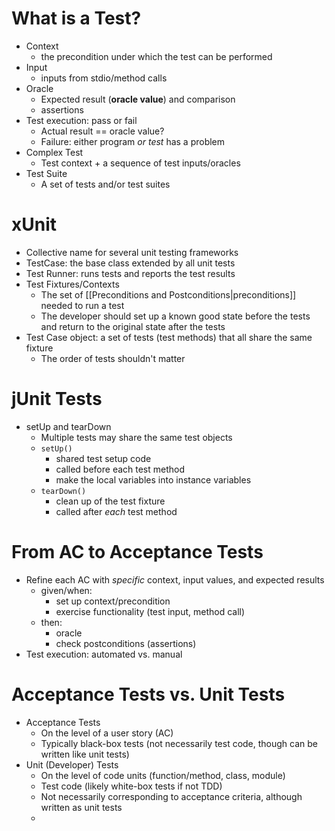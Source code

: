 # What is a Test?
- Context
	- the precondition under which the test can be performed
- Input
	- inputs from stdio/method calls
- Oracle
	- Expected result (**oracle value**) and comparison
	- assertions
- Test execution: pass or fail
	- Actual result == oracle value?
	- Failure: either program *or test* has a problem
- Complex Test
	- Test context + a sequence of test inputs/oracles
- Test Suite
	- A set of tests and/or test suites

# xUnit
- Collective name for several unit testing frameworks
- TestCase: the base class extended by all unit tests
- Test Runner: runs tests and reports the test results
- Test Fixtures/Contexts
	- The set of [[Preconditions and Postconditions|preconditions]] needed to run a test
	- The developer should set up a known good state before the tests and return to the original state after the tests
- Test Case object: a set of tests (test methods) that all share the same fixture
	- The order of tests shouldn't matter

# jUnit Tests
- setUp and tearDown
	- Multiple tests may share the same test objects
	- `setUp()`
		- shared test setup code
		- called before each test method
		- make the local variables into instance variables
	- `tearDown()`
		- clean up of the test fixture
		- called after *each* test method

# From AC to Acceptance Tests
- Refine each AC with *specific* context, input values, and expected results
	- given/when:
		- set up context/precondition
		- exercise functionality (test input, method call)
	- then:
		- oracle
		- check postconditions (assertions)
- Test execution: automated vs. manual

# Acceptance Tests vs. Unit Tests
- Acceptance Tests
	- On the level of a user story (AC)
	- Typically black-box tests (not necessarily test code, though can be written like unit tests)
- Unit (Developer) Tests
	- On the level of code units (function/method, class, module)
	- Test code (likely white-box tests if not TDD)
	- Not necessarily corresponding to acceptance criteria, although written as unit tests
	- 